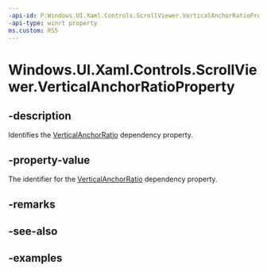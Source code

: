 ```yaml
---
-api-id: P:Windows.UI.Xaml.Controls.ScrollViewer.VerticalAnchorRatioProperty
-api-type: winrt property
ms.custom: RS5
---
```


<!-- Property syntax.
public DependencyProperty VerticalAnchorRatioProperty { get; }
-->

# Windows.UI.Xaml.Controls.ScrollViewer.VerticalAnchorRatioProperty

## -description

Identifies the [VerticalAnchorRatio](scrollviewer_verticalanchorratio.md) dependency property.

## -property-value

The identifier for the [VerticalAnchorRatio](scrollviewer_verticalanchorratio.md) dependency property.

## -remarks

## -see-also

## -examples

